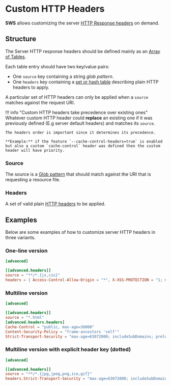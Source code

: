 # Custom HTTP Headers

**SWS** allows customizing the server [HTTP Response headers](https://developer.mozilla.org/en-US/docs/Web/HTTP/Headers) on demand.

## Structure

The Server HTTP response headers should be defined mainly as an [Array of Tables](https://toml.io/en/v1.0.0#array-of-tables).

Each table entry should have two key/value pairs:

- One `source` key containing a string _glob pattern_.
- One `headers` key containing a [set or hash table](https://toml.io/en/v1.0.0#table) describing plain HTTP headers to apply.

A particular set of HTTP headers can only be applied when a `source` matches against the request URI.

!!! info "Custom HTTP headers take precedence over existing ones"
    Whatever custom HTTP header could **replace** an existing one if it was previously defined (E.g server default headers) and matches its `source`.

    The headers order is important since it determines its precedence.

    **Example:** if the feature `--cache-control-headers=true` is enabled but also a custom `cache-control` header was defined then the custom header will have priority.

### Source

The source is a [Glob pattern](https://en.wikipedia.org/wiki/Glob_(programming)) that should match against the URI that is requesting a resource file.

### Headers

A set of valid plain [HTTP headers](https://developer.mozilla.org/en-US/docs/Web/HTTP/Headers) to be applied.

## Examples

Below are some examples of how to customize server HTTP headers in three variants.

### One-line version

```toml
[advanced]

[[advanced.headers]]
source = "**/*.{js,css}"
headers = { Access-Control-Allow-Origin = "*", X-XSS-PROTECTION = "1; mode=block" }
```

### Multiline version

```toml
[advanced]

[[advanced.headers]]
source = "*.html"
[advanced.headers.headers]
Cache-Control = "public, max-age=36000"
Content-Security-Policy = "frame-ancestors 'self'"
Strict-Transport-Security = "max-age=63072000; includeSubDomains; preload"
```

### Multiline version with explicit header key (dotted)

```toml
[advanced]

[[advanced.headers]]
source = "**/*.{jpg,jpeg,png,ico,gif}"
headers.Strict-Transport-Security = "max-age=63072000; includeSubDomains; preload"
```
